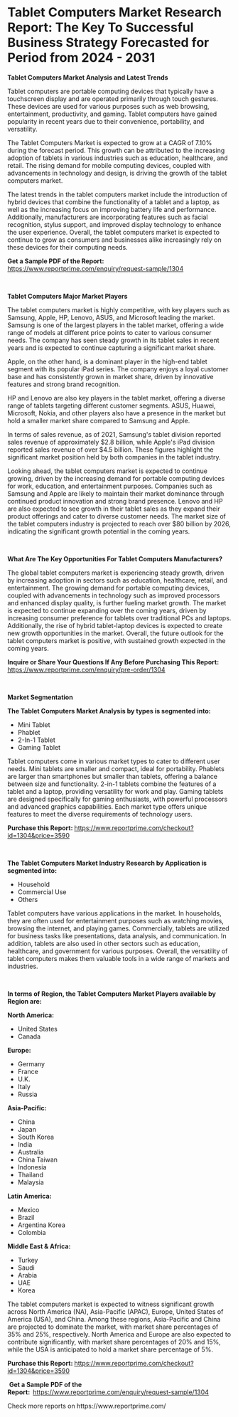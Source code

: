 <p><h1>Tablet Computers Market Research Report: The Key To Successful Business Strategy Forecasted for Period from 2024 - 2031</h1></p><p><strong>Tablet Computers Market Analysis and Latest Trends</strong></p>
<p><p>Tablet computers are portable computing devices that typically have a touchscreen display and are operated primarily through touch gestures. These devices are used for various purposes such as web browsing, entertainment, productivity, and gaming. Tablet computers have gained popularity in recent years due to their convenience, portability, and versatility.</p><p>The Tablet Computers Market is expected to grow at a CAGR of 7.10% during the forecast period. This growth can be attributed to the increasing adoption of tablets in various industries such as education, healthcare, and retail. The rising demand for mobile computing devices, coupled with advancements in technology and design, is driving the growth of the tablet computers market.</p><p>The latest trends in the tablet computers market include the introduction of hybrid devices that combine the functionality of a tablet and a laptop, as well as the increasing focus on improving battery life and performance. Additionally, manufacturers are incorporating features such as facial recognition, stylus support, and improved display technology to enhance the user experience. Overall, the tablet computers market is expected to continue to grow as consumers and businesses alike increasingly rely on these devices for their computing needs.</p></p>
<p><strong>Get a Sample PDF of the Report:&nbsp;</strong> <a href="https://www.reportprime.com/enquiry/request-sample/1304">https://www.reportprime.com/enquiry/request-sample/1304</a></p>
<p>&nbsp;</p>
<p><strong>Tablet Computers Major Market Players</strong></p>
<p><p>The tablet computers market is highly competitive, with key players such as Samsung, Apple, HP, Lenovo, ASUS, and Microsoft leading the market. Samsung is one of the largest players in the tablet market, offering a wide range of models at different price points to cater to various consumer needs. The company has seen steady growth in its tablet sales in recent years and is expected to continue capturing a significant market share.</p><p>Apple, on the other hand, is a dominant player in the high-end tablet segment with its popular iPad series. The company enjoys a loyal customer base and has consistently grown in market share, driven by innovative features and strong brand recognition.</p><p>HP and Lenovo are also key players in the tablet market, offering a diverse range of tablets targeting different customer segments. ASUS, Huawei, Microsoft, Nokia, and other players also have a presence in the market but hold a smaller market share compared to Samsung and Apple.</p><p>In terms of sales revenue, as of 2021, Samsung's tablet division reported sales revenue of approximately $2.8 billion, while Apple's iPad division reported sales revenue of over $4.5 billion. These figures highlight the significant market position held by both companies in the tablet industry.</p><p>Looking ahead, the tablet computers market is expected to continue growing, driven by the increasing demand for portable computing devices for work, education, and entertainment purposes. Companies such as Samsung and Apple are likely to maintain their market dominance through continued product innovation and strong brand presence. Lenovo and HP are also expected to see growth in their tablet sales as they expand their product offerings and cater to diverse customer needs. The market size of the tablet computers industry is projected to reach over $80 billion by 2026, indicating the significant growth potential in the coming years.</p></p>
<p>&nbsp;</p>
<p><strong>What Are The Key Opportunities For Tablet Computers Manufacturers?</strong></p>
<p><p>The global tablet computers market is experiencing steady growth, driven by increasing adoption in sectors such as education, healthcare, retail, and entertainment. The growing demand for portable computing devices, coupled with advancements in technology such as improved processors and enhanced display quality, is further fueling market growth. The market is expected to continue expanding over the coming years, driven by increasing consumer preference for tablets over traditional PCs and laptops. Additionally, the rise of hybrid tablet-laptop devices is expected to create new growth opportunities in the market. Overall, the future outlook for the tablet computers market is positive, with sustained growth expected in the coming years.</p></p>
<p><strong>Inquire or Share Your Questions If Any Before Purchasing This Report:</strong> <a href="https://www.reportprime.com/enquiry/pre-order/1304">https://www.reportprime.com/enquiry/pre-order/1304</a></p>
<p>&nbsp;</p>
<p><strong>Market Segmentation</strong></p>
<p><strong>The Tablet Computers Market Analysis by types is segmented into:</strong></p>
<p><ul><li>Mini Tablet</li><li>Phablet</li><li>2-In-1 Tablet</li><li>Gaming Tablet</li></ul></p>
<p><p>Tablet computers come in various market types to cater to different user needs. Mini tablets are smaller and compact, ideal for portability. Phablets are larger than smartphones but smaller than tablets, offering a balance between size and functionality. 2-in-1 tablets combine the features of a tablet and a laptop, providing versatility for work and play. Gaming tablets are designed specifically for gaming enthusiasts, with powerful processors and advanced graphics capabilities. Each market type offers unique features to meet the diverse requirements of technology users.</p></p>
<p><strong>Purchase this Report:&nbsp;</strong><a href="https://www.reportprime.com/checkout?id=1304&price=3590">https://www.reportprime.com/checkout?id=1304&price=3590</a></p>
<p>&nbsp;</p>
<p><strong>The Tablet Computers Market Industry Research by Application is segmented into:</strong></p>
<p><ul><li>Household</li><li>Commercial Use</li><li>Others</li></ul></p>
<p><p>Tablet computers have various applications in the market. In households, they are often used for entertainment purposes such as watching movies, browsing the internet, and playing games. Commercially, tablets are utilized for business tasks like presentations, data analysis, and communication. In addition, tablets are also used in other sectors such as education, healthcare, and government for various purposes. Overall, the versatility of tablet computers makes them valuable tools in a wide range of markets and industries.</p></p>
<p>&nbsp;</p>
<p><strong>In terms of Region, the Tablet Computers Market Players available by Region are:</strong></p>
<p>
    <p> <strong> North America: </strong>
        <ul>
            <li>United States</li>
            <li>Canada</li>
        </ul>
        </p> 
    <p> <strong> Europe: </strong>
        <ul>
            <li>Germany</li>
            <li>France</li>
            <li>U.K.</li>
            <li>Italy</li>
            <li>Russia</li>
        </ul>
        </p> 
    <p> <strong> Asia-Pacific: </strong>
        <ul>
            <li>China</li>
            <li>Japan</li>
            <li>South Korea</li>
            <li>India</li>
            <li>Australia</li>
            <li>China Taiwan</li>
            <li>Indonesia</li>
            <li>Thailand</li>
            <li>Malaysia</li>
        </ul>
        </p> 
    <p> <strong> Latin America: </strong>
        <ul>
            <li>Mexico</li>
            <li>Brazil</li>
            <li>Argentina Korea</li>
            <li>Colombia</li>
        </ul>
        </p> 
    <p> <strong> Middle East & Africa: </strong>
        <ul>
            <li>Turkey</li>
            <li>Saudi</li>
            <li>Arabia</li>
            <li>UAE</li>
            <li>Korea</li>
        </ul>
    </p>
    </p>
<p><p>The tablet computers market is expected to witness significant growth across North America (NA), Asia-Pacific (APAC), Europe, United States of America (USA), and China. Among these regions, Asia-Pacific and China are projected to dominate the market, with market share percentages of 35% and 25%, respectively. North America and Europe are also expected to contribute significantly, with market share percentages of 20% and 15%, while the USA is anticipated to hold a market share percentage of 5%.</p></p>
<p><strong>Purchase this Report: </strong><a href="https://www.reportprime.com/checkout?id=1304&price=3590">https://www.reportprime.com/checkout?id=1304&price=3590</a></p>
<p>&nbsp;<strong>Get a Sample PDF of the Report:&nbsp;&nbsp;</strong><a href="https://www.reportprime.com/enquiry/request-sample/1304">https://www.reportprime.com/enquiry/request-sample/1304</a></p>
<p><strong></strong></p>
<p>Check more reports on https://www.reportprime.com/</p>